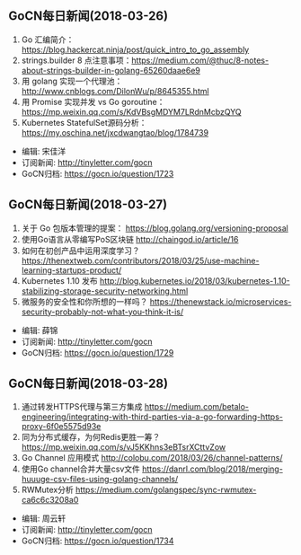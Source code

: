 ## GoCN每日新闻(2018-03-26)

1. Go 汇编简介：https://blog.hackercat.ninja/post/quick_intro_to_go_assembly
2. strings.builder 8 点注意事项：https://medium.com/@thuc/8-notes-about-strings-builder-in-golang-65260daae6e9
3. 用 golang 实现一个代理池：http://www.cnblogs.com/DilonWu/p/8645355.html
4. 用 Promise 实现并发 vs Go goroutine：https://mp.weixin.qq.com/s/KdVBsgMDYM7LRdnMcbzQYQ
5. Kubernetes StatefulSet源码分析：https://my.oschina.net/jxcdwangtao/blog/1784739

- 编辑: 宋佳洋  
- 订阅新闻: http://tinyletter.com/gocn  
- GoCN归档: https://gocn.io/question/1723  

## GoCN每日新闻(2018-03-27)

1. 关于 Go 包版本管理的提案： https://blog.golang.org/versioning-proposal
2. 使用Go语言从零编写PoS区块链 http://chaingod.io/article/16
3.  如何在初创产品中运用深度学习？ https://thenextweb.com/contributors/2018/03/25/use-machine-learning-startups-product/
4. Kubernetes 1.10 发布  http://blog.kubernetes.io/2018/03/kubernetes-1.10-stabilizing-storage-security-networking.html
5. 微服务的安全性和你所想的一样吗？ https://thenewstack.io/microservices-security-probably-not-what-you-think-it-is/

- 编辑: 薛锦
- 订阅新闻: http://tinyletter.com/gocn
- GoCN归档:  https://gocn.io/question/1729

## GoCN每日新闻(2018-03-28)

1. 通过转发HTTPS代理与第三方集成 https://medium.com/betalo-engineering/integrating-with-third-parties-via-a-go-forwarding-https-proxy-6f0e5575d93e
2. 同为分布式缓存，为何Redis更胜一筹？ https://mp.weixin.qq.com/s/vJ5KKhns3eBTsrXCttvZow
3. Go Channel 应用模式 http://colobu.com/2018/03/26/channel-patterns/
4. 使用Go channel合并大量csv文件 https://danrl.com/blog/2018/merging-huuuge-csv-files-using-golang-channels/
5. RWMutex分析 https://medium.com/golangspec/sync-rwmutex-ca6c6c3208a0

- 编辑: 周云轩
- 订阅新闻: http://tinyletter.com/gocn
- GoCN归档:  https://gocn.io/question/1734
